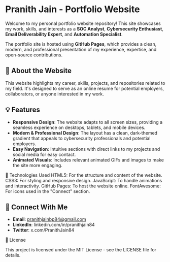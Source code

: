# Pranith Jain - Portfolio Website

Welcome to my personal portfolio website repository! This site showcases my work, skills, and interests as a **SOC Analyst**, **Cybersecurity Enthusiast**, **Email Deliverability Expert**, and **Automation Specialist**.

The portfolio site is hosted using **GitHub Pages**, which provides a clean, modern, and professional presentation of my experience, expertise, and open-source contributions.

## 🚀 About the Website

This website highlights my career, skills, projects, and repositories related to my field. It's designed to serve as an online resume for potential employers, collaborators, or anyone interested in my work.

## 💡 Features

- **Responsive Design**: The website adapts to all screen sizes, providing a seamless experience on desktops, tablets, and mobile devices.
- **Modern & Professional Design**: The layout has a clean, dark-themed gradient that appeals to cybersecurity professionals and potential employers.
- **Easy Navigation**: Intuitive sections with direct links to my projects and social media for easy contact.
- **Animated Visuals**: Includes relevant animated GIFs and images to make the site more engaging.

🔧 Technologies Used
HTML5: For the structure and content of the website.
CSS3: For styling and responsive design.
JavaScript: To handle animations and interactivity.
GitHub Pages: To host the website online.
FontAwesome: For icons used in the "Connect" section.

## 🤝 Connect With Me

- **Email**: pranithjainbp84@gmail.com
- **LinkedIn**: linkedin.com/in/pranithjain84
- **Twitter**: x.com/PranithJain84

📝 License

This project is licensed under the MIT License - see the LICENSE file for details.
